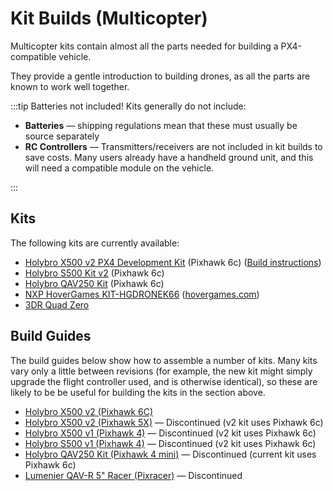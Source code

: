 # Kit Builds (Multicopter)

Multicopter kits contain almost all the parts needed for building a PX4-compatible vehicle.

They provide a gentle introduction to building drones, as all the parts are known to work well together.

:::tip Batteries not included!
Kits generally do not include:

- **Batteries** — shipping regulations mean that these must usually be source separately
- **RC Controllers** — Transmitters/receivers are not included in kit builds to save costs.
  Many users already have a handheld ground unit, and this will need a compatible module on the vehicle.

:::

## Kits

The following kits are currently available:

- [Holybro X500 v2 PX4 Development Kit](https://holybro.com/collections/x500-kits) (Pixhawk 6c) ([Build instructions](../frames_multicopter/holybro_x500v2_pixhawk6c.md))
- [Holybro S500 Kit v2](https://holybro.com/collections/s500/products/s500-v2-development-kit) (Pixhawk 6c)
- [Holybro QAV250 Kit](https://holybro.com/products/qav250-kit) (Pixhawk 6c)
- [NXP HoverGames KIT-HGDRONEK66](https://www.nxp.com/KIT-HGDRONEK66) ([hovergames.com](https://www.hovergames.com/))
- [3DR Quad Zero](https://store.3dr.com/3dr-quad-zero-kit/)

## Build Guides

The build guides below show how to assemble a number of kits.
Many kits vary only a little between revisions (for example, the new kit might simply upgrade the flight controller used, and is otherwise identical), so these are likely to be be useful for building the kits in the section above.

- [Holybro X500 v2 (Pixhawk 6C)](../frames_multicopter/holybro_x500v2_pixhawk6c.md)
- [Holybro X500 v2 (Pixhawk 5X)](../frames_multicopter/holybro_x500V2_pixhawk5x.md) — Discontinued (v2 kit uses Pixhawk 6c)
- [Holybro X500 v1 (Pixhawk 4)](../frames_multicopter/holybro_x500_pixhawk4.md) — Discontinued (v2 kit uses Pixhawk 6c)
- [Holybro S500 v1 (Pixhawk 4)](../frames_multicopter/holybro_s500_v2_pixhawk4.md) — Discontinued (v2 kit uses Pixhawk 6c)
- [Holybro QAV250 Kit (Pixhawk 4 mini)](../frames_multicopter/holybro_qav250_pixhawk4_mini.md) — Discontinued (current kit uses Pixhawk 6c)
- [Lumenier QAV-R 5" Racer (Pixracer)](../frames_multicopter/qav_r_5_kiss_esc_racer.md) — Discontinued

